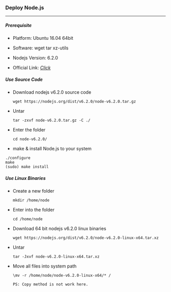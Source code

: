 ### Deploy Node.js

***

##### Prerequisite
+ Platform: Ubuntu 16.04 64bit<p>
+ Software: wget tar xz-utils<p>
+ Nodejs Version: 6.2.0<p>
+ Official Link: [*Click*](https://nodejs.org/en/)<p>

##### Use Source Code<p>
  + Download nodejs v6.2.0 source code<p>
  `wget https://nodejs.org/dist/v6.2.0/node-v6.2.0.tar.gz`<p>

  + Untar<p>
  `tar -zxvf node-v6.2.0.tar.gz -C ./`<p>

  + Enter the folder<p>
  `cd node-v6.2.0/`<p>

  + make & install Node.js to your system<p>
  ```
  ./configure
  make
  (sudo) make install
  ```
  
##### Use Linux Binaries
  + Create a new folder<p>
  `mkdir /home/node`<p>

  + Enter into the folder<p>
  `cd /home/node`<p>

  + Download 64 bit nodejs v6.2.0 linux binaries<p>
  `wget https://nodejs.org/dist/v6.2.0/node-v6.2.0-linux-x64.tar.xz`<p>

  + Untar<p>
  `tar -Jxvf node-v6.2.0-linux-x64.tar.xz`<p>

  + Move all files into system path<p>
  `\mv -r /home/node/node-v6.2.0-linux-x64/* /`<p>
  `PS: Copy method is not work here.`<p>
